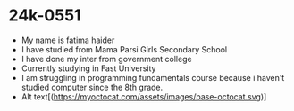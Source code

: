 # 24k-0551

* My name is fatima haider
*  I have studied from Mama Parsi Girls Secondary School
* I have done my inter from government college
* Currently studying in Fast University
* I am struggling in programming fundamentals course because i haven't studied computer since  the 8th grade.
* Alt text[(https://myoctocat.com/assets/images/base-octocat.svg)]
